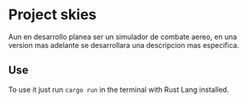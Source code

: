 # ﻿Project skies

Aun en desarrollo planea ser un simulador de combate aereo, en una version mas adelante se desarrollara una descripcion mas especifica.

## Use
To use it just run `cargo run` in the terminal with Rust Lang installed.
